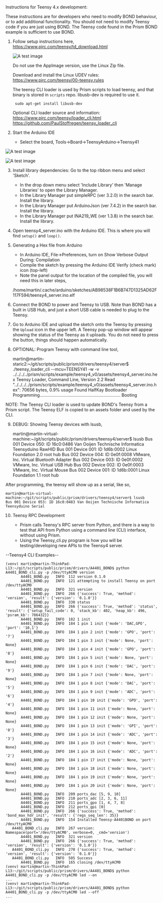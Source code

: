 Instructions for Teensy 4.x development:

These instructions are for developers who need to modify BOND behaviour, or to add additional
functionality.  You should not need to modify Teensy code if you are just using BOND.  The 
Teensy code found in the Prism BOND example is sufficient to use BOND.

1) Follow setup instructions here, https://www.pjrc.com/teensy/td_download.html

   ![A test image](readme_images/rm_install_arduino_01.png)

   Do not use the AppImage version, use the Linux Zip file.
   
   Download and install the Linux UDEV rules: https://www.pjrc.com/teensy/00-teensy.rules

   The teensy CLI loader is used by Prism scripts to load teensy, and that binary
   is stored in `scripts` repo. libusb-dev is required to use it.

        sudo apt-get install libusb-dev
   
   Optional CLI loader source and information:
      https://www.pjrc.com/teensy/loader_cli.html
      https://github.com/PaulStoffregen/teensy_loader_cli

2) Start the Arduino IDE
   - Select the board, Tools->Board->TeensyArduino->Teensy41

![A test image](readme_images/rm_install_arduino_02.png)

![A test image](readme_images/rm_install_arduino_03.png)


3) Install library dependencies: Go to the top ribbon menu and select 'Sketch'.
   - In the drop down menu select 'Include Library' then 'Manage Libraries' to open the Library Manager.
   - In the Library Manager put simpleRPC (ver 3.2.0) in the search bar. Install the library.
   - In the Library Manager put ArduinoJson (ver 7.4.2) in the search bar. Install the library.
   - In the Library Manager put INA219_WE (ver 1.3.8) in the search bar. Install the library.

4) Open teensy4_server.ino with the Arduino IDE.  This is where you will find `setup()` and `loop()`.

5) Generating a Hex file from Arduino
    - In Arduino IDE, File->Preferences, turn on Show Verbose Output During: Compilation
    - Compile the sketch by pressing the Arduino IDE Verify (check mark) icon (top-left)
    - Note the panel output for the location of the compiled file, you will need this in later steps,


    /home/martin/.cache/arduino/sketches/AB98538F1B6B747D1325AD62F117F594/teensy4_server.ino.elf


6) Connect the BOND to power and Teensy to USB. Note than BOND has a built in USB Hub, and just
a short USB cable is needed to plug to the Teensy.

7) Go to Arduino IDE and upload the sketch onto the Teensy by pressing the `Upload` icon in the upper left.
A Teensy pop-up window will appear showing the status of the Teensy as it uploads.  You do not need to press
the button, things should happen automatically.

8) OPTIONAL: Program Teensy with command line tool,


    martin@martin-staric2:~/git/scripts/public/prism/drivers/teensy4/server$ ./teensy_loader_cli --mcu=TEENSY41 -w -v ../../../../prism/scripts/example/teensy4_v0/assets/teensy4_server.ino.hex 
    Teensy Loader, Command Line, Version 2.2
    Read "../../../../prism/scripts/example/teensy4_v0/assets/teensy4_server.ino.hex": 70656 bytes, 0.9% usage
    Found HalfKay Bootloader
    Programming..................................................................
    Booting

NOTE: The Teensy CLI loader is used to update BOND's Teensy from a Prism script.  The Teensy
ELF is copied to an assets folder and used by the CLI.

9) DEBUG: Showing Teensy devices with lsusb,


    martin@martin-virtual-machine:~/git/scripts/public/prism/drivers/teensy4/server$ lsusb
    Bus 001 Device 050: ID 16c0:0486 Van Ooijen Technische Informatica Teensyduino RawHID
    Bus 001 Device 001: ID 1d6b:0002 Linux Foundation 2.0 root hub
    Bus 002 Device 004: ID 0e0f:0008 VMware, Inc. Virtual Bluetooth Adapter
    Bus 002 Device 003: ID 0e0f:0002 VMware, Inc. Virtual USB Hub
    Bus 002 Device 002: ID 0e0f:0003 VMware, Inc. Virtual Mouse
    Bus 002 Device 001: ID 1d6b:0001 Linux Foundation 1.1 root hub


After programming, the teensy will show up as a serial, like so,

    martin@martin-virtual-machine:~/git/scripts/public/prism/drivers/teensy4/server$ lsusb
    Bus 001 Device 053: ID 16c0:0483 Van Ooijen Technische Informatica Teensyduino Serial


10) Teensy RPC Development

    - Prism calls Teensy's RPC server from Python, and there is a way to test that API from Python using 
      a command line (CLI) interface, without using Prism.
    - Using the Teensy_cli.py program is how you will be testing/developing new APIs to the Teensy4 server.

--Teensy4 CLI Examples--


    (venv) martin@martin-ThinkPad-L13:~/git/scripts/public/prism/drivers/A4401_BOND$ python A4401_BOND_cli.py -p /dev/ttyACM0 version
           A4401_BOND.py   INFO  112 version 0.1.0
           A4401_BOND.py   INFO  121 attempting to install Teensy on port /dev/ttyACM0
           A4401_BOND.py   INFO  321 version
           A4401_BOND.py   INFO  266 {'success': True, 'method': 'version', 'result': {'version': '0.1.0'}}
           A4401_BOND.py   INFO  330 status
           A4401_BOND.py   INFO  266 {'success': True, 'method': 'status', 'result': {'setup_fail_code': 0, 'stack_kb': 402, 'heap_kb': 496, 'psram_kb': 786432}}
           A4401_BOND.py   INFO  182 1 init
           A4401_BOND.py   INFO  184 1 pin 1 init {'mode': 'DAC,GPO', 'port': '10,1'}
           A4401_BOND.py   INFO  184 1 pin 2 init {'mode': 'GPO', 'port': '7'}
           A4401_BOND.py   INFO  184 1 pin 3 init {'mode': None, 'port': None}
           A4401_BOND.py   INFO  184 1 pin 4 init {'mode': 'GPO', 'port': '8'}
           A4401_BOND.py   INFO  184 1 pin 5 init {'mode': None, 'port': None}
           A4401_BOND.py   INFO  184 1 pin 6 init {'mode': 'DAC', 'port': '9'}
           A4401_BOND.py   INFO  184 1 pin 7 init {'mode': None, 'port': None}
           A4401_BOND.py   INFO  184 1 pin 8 init {'mode': 'DAC', 'port': '5'}
           A4401_BOND.py   INFO  184 1 pin 9 init {'mode': 'ADC', 'port': '6'}
           A4401_BOND.py   INFO  184 1 pin 10 init {'mode': 'GPO', 'port': '4'}
           A4401_BOND.py   INFO  184 1 pin 11 init {'mode': None, 'port': None}
           A4401_BOND.py   INFO  184 1 pin 12 init {'mode': None, 'port': None}
           A4401_BOND.py   INFO  184 1 pin 13 init {'mode': 'GPI', 'port': '0'}
           A4401_BOND.py   INFO  184 1 pin 14 init {'mode': 'ADC', 'port': '3'}
           A4401_BOND.py   INFO  184 1 pin 15 init {'mode': None, 'port': None}
           A4401_BOND.py   INFO  184 1 pin 16 init {'mode': 'ADC', 'port': '2'}
           A4401_BOND.py   INFO  184 1 pin 17 init {'mode': None, 'port': None}
           A4401_BOND.py   INFO  184 1 pin 18 init {'mode': None, 'port': None}
           A4401_BOND.py   INFO  184 1 pin 19 init {'mode': None, 'port': None}
           A4401_BOND.py   INFO  184 1 pin 20 init {'mode': None, 'port': None}
           A4401_BOND.py   INFO  209 ports_dac [5, 9, 10]
           A4401_BOND.py   INFO  210 ports_adc [2, 3, 6, 11]
           A4401_BOND.py   INFO  211 ports_gpo [1, 4, 7, 8]
           A4401_BOND.py   INFO  212 ports_gpi [0]
           A4401_BOND.py   INFO  266 {'success': True, 'method': 'bond_max_hdr_init', 'result': {'regs_seq_len': 35}}
           A4401_BOND.py   INFO  154 Installed Teensy-A4401BOND on port /dev/ttyACM0
       A4401_BOND_cli.py   INFO  267 version: Namespace(port='/dev/ttyACM0', verbose=0, _cmd='version')
           A4401_BOND.py   INFO  321 version
           A4401_BOND.py   INFO  266 {'success': True, 'method': 'version', 'result': {'version': '0.1.0'}}
       A4401_BOND_cli.py   INFO  270 {'success': True, 'method': 'version', 'result': {'version': '0.1.0'}}
       A4401_BOND_cli.py   INFO  505 Success
           A4401_BOND.py   INFO  165 closing /dev/ttyACM0
    (venv) martin@martin-ThinkPad-L13:~/git/scripts/public/prism/drivers/A4401_BOND$ python A4401_BOND_cli.py -p /dev/ttyACM0 led --on
    ...
    (venv) martin@martin-ThinkPad-L13:~/git/scripts/public/prism/drivers/A4401_BOND$ python A4401_BOND_cli.py -p /dev/ttyACM0 led --off
    ...

